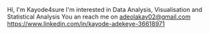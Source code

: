 Hi, I'm Kayode4sure
I'm interested in Data Analysis, Visualisation and Statistical Analysis
You an reach me on adeolakay02@gmail.com
https://www.linkedin.com/in/kayode-adekeye-36618971
